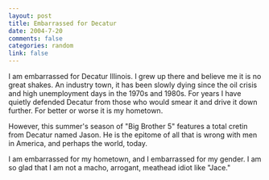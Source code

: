```yaml
--- 
layout: post
title: Embarrassed for Decatur
date: 2004-7-20
comments: false
categories: random
link: false
---
```

I am embarrassed for Decatur Illinois. I grew up there and believe me it is no great shakes. An industry town, it has been slowly dying since the oil crisis and high unemployment days in the 1970s and 1980s. For years I have quietly defended Decatur from those who would smear it and drive it down further. For better or worse it is my hometown.

However, this summer's season of "Big Brother 5" features a total cretin from Decatur named Jason. He is the epitome of all that is wrong with men in America, and perhaps the world, today.

I am embarrassed for my hometown, and I embarrassed for my gender. I am so glad that I am not a macho, arrogant, meathead idiot like "Jace."

